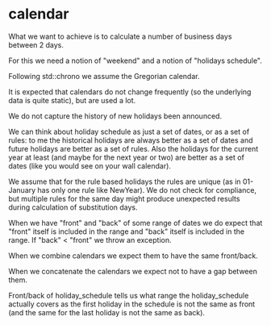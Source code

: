 # calendar

What we want to achieve is to calculate a number of business days between 2 days.

For this we need a notion of "weekend" and a notion of "holidays schedule".

Following std::chrono we assume the Gregorian calendar.

It is expected that calendars do not change frequently (so the underlying data is quite static), but are used a lot.

We do not capture the history of new holidays been announced.

We can think about holiday schedule as just a set of dates, or as a set of rules: to me the historical holidays are always better as a set of dates and future holidays are better as a set of rules. Also the holidays for the current year at least (and maybe for the next year or two) are better as a set of dates (like you would see on your wall calendar).

We assume that for the rule based holidays the rules are unique (as in 01-January has only one rule like NewYear). We do not check for compliance, but multiple rules for the same day might produce unexpected results during calculation of substitution days.

When we have "front" and "back" of some range of dates we do expect that "front" itself is included in the range and "back" itself is included in the range. If "back" < "front" we throw an exception.

When we combine calendars we expect them to have the same front/back.

When we concatenate the calendars we expect not to have a gap between them.

Front/back of holiday_schedule tells us what range the holiday_schedule actually covers as the first holiday in the schedule is not the same as front (and the same for the last holiday is not the same as back).
